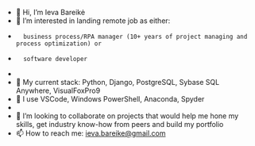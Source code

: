 - 👋 Hi, I’m Ieva Bareikė
- 👀 I’m interested in landing remote job as either:
-       business process/RPA manager (10+ years of project managing and process optimization) or
-       software developer
-       
- 🌱 My current stack: Python, Django, PostgreSQL, Sybase SQL Anywhere, VisualFoxPro9
- 🌱 I use VSCode, Windows PowerShell, Anaconda, Spyder
- 
- 💞️ I’m looking to collaborate on projects that would help me hone my skills, get industry know-how from peers and build my portfolio
- 📫 How to reach me: ieva.bareike@gmail.com

<!---
ievapb/ievapb is a ✨ special ✨ repository because its `README.md` (this file) appears on your GitHub profile.
You can click the Preview link to take a look at your changes.
--->
